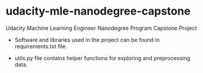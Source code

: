 # udacity-mle-nanodegree-capstone
Udacity Machine Learning Engineer Nanodegree Program Capstone Project

* Software and libraries used in the project can be found in requirements.txt file.

* utils.py file contains helper functions for exploring and preprocessing data.
